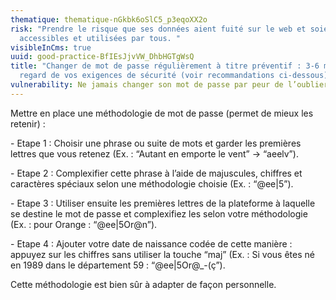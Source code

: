 ```yaml
---
thematique: thematique-nGkbk6oSlC5_p3eqoXX2o
risk: "Prendre le risque que ses données aient fuité sur le web et soient
  accessibles et utilisées par tous. "
visibleInCms: true
uuid: good-practice-BfIEsJjvVW_DhbHGTgWsQ
title: "Changer de mot de passe régulièrement à titre préventif : 3-6 mois, au
  regard de vos exigences de sécurité (voir recommandations ci-dessous)."
vulnerability: Ne jamais changer son mot de passe par peur de l’oublier.
---
```

Mettre en place une méthodologie de mot de passe (permet de mieux les retenir) : 

\- Etape 1 : Choisir une phrase ou suite de mots et garder les premières lettres que vous retenez (Ex. : “Autant en emporte le vent” → “aeelv”).

\- Etape 2 : Complexifier cette phrase à l’aide de majuscules, chiffres et caractères spéciaux selon une méthodologie choisie (Ex. : “@ee|5”).

\- Etape 3 : Utiliser ensuite les premières lettres de la plateforme à laquelle se destine le mot de passe et complexifiez les selon votre méthodologie (Ex. : pour Orange : “@ee|5Or@n”).

\- Etape 4 : Ajouter votre date de naissance codée de cette manière : appuyez sur les chiffres sans utiliser la touche “maj” (Ex. : Si vous êtes né en 1989 dans le département 59 : “@ee|5Or@_-(ç”). 

Cette méthodologie est bien sûr à adapter de façon personnelle.